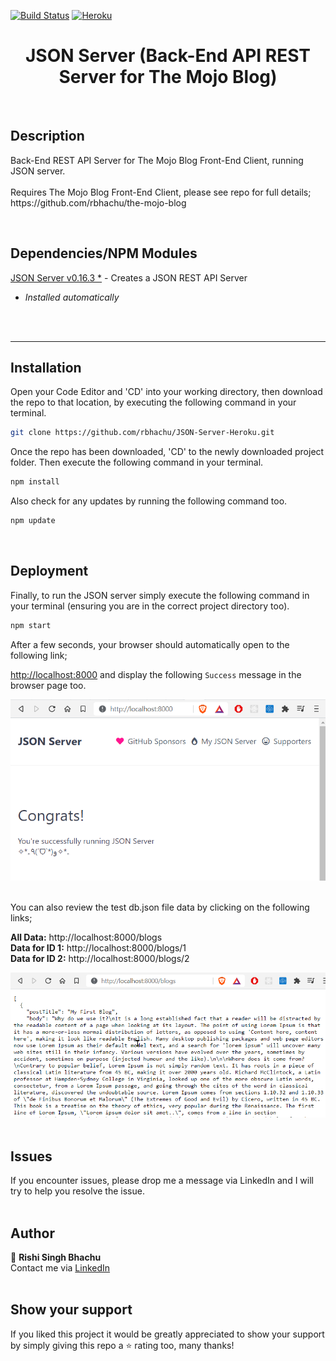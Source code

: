 [![Build Status](https://travis-ci.org/gelstudios/gitfiti.svg?branch=master)](https://github.com/rbhachu/JSON-Server-Heroku) [![Heroku](https://heroku-badge.herokuapp.com/?app=rbhachu-json-server-heroku)](https://github.com/rbhachu/JSON-Server-Heroku)


<h1 align="center">JSON Server (Back-End API REST Server for The Mojo Blog)</h1>
<br>


## Description
<p>Back-End REST API Server for The Mojo Blog Front-End Client, running JSON server.<br><br>
Requires The Mojo Blog Front-End Client, please see repo for full details; https://github.com/rbhachu/the-mojo-blog
</p><br>


## Dependencies/NPM Modules
[JSON Server v0.16.3 *](https://www.npmjs.com/package/json-server) - Creates a JSON REST API Server
<i>
* Installed automatically<br>
</i>
<br><br>


---

## Installation 
<p>Open your Code Editor and 'CD' into your working directory, then download the repo to that location, by executing the following command in your terminal.<p>

```sh
git clone https://github.com/rbhachu/JSON-Server-Heroku.git
```

<p>Once the repo has been downloaded, 'CD' to the newly downloaded project folder. Then execute the following command in your terminal.<p>

```sh
npm install
```

<p>Also check for any updates by running the following command too.<p>

```sh
npm update
```
<br>




## Deployment
<p>Finally, to run the JSON server simply execute the following command in your terminal (ensuring you are in the correct project directory too).</p>

```sh
npm start
```

<p>After a few seconds, your browser should automatically open to the following link; 

[http://localhost:8000](http://localhost:8000) and display the following `Success` message in the browser page too.</p>

![Site Preview](./imgs-readme/site-preview.png)
<br><br>

<p>You can also review the test db.json file data by clicking on the following links;<br>

**All Data:** http://localhost:8000/blogs<br>
**Data for ID 1:** http://localhost:8000/blogs/1<br>
**Data for ID 2:** http://localhost:8000/blogs/2
</p>

![Site Preview](./imgs-readme/site-preview2.png)
<br><br>


## Issues
If you encounter issues, please drop me a message via LinkedIn and I will try to help you resolve the issue.
<br><br>


## Author
👤 **Rishi Singh Bhachu**<br>
Contact me via [LinkedIn](https://www.linkedin.com/in/rishisinghbhachu/)
<br><br>


## Show your support
If you liked this project it would be greatly appreciated to show your support by simply giving this repo a ⭐️ rating too, many thanks!